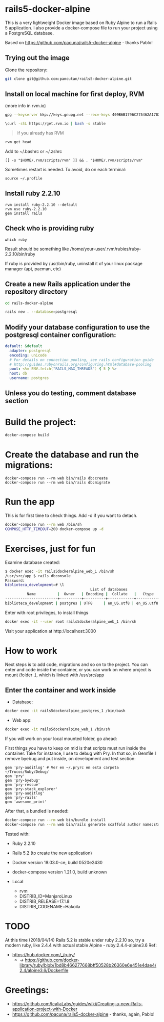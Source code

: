 # rails5-docker-alpine

This is a very lightweight Docker image based on Ruby Alpine to run a Rails 5
application.
I also provide a docker-compose file to run your project using a PostgreSQL
database.

Based on https://github.com/pacuna/rails5-docker-alpine - thanks Pablo!

## Trying out the image

Clone the repository:

```sh
git clone git@github.com:pancutan/rails5-docker-alpine.git
```

## Install on local machine for first deploy, RVM
 (more info in rvm.io)
```sh
gpg --keyserver hkp://keys.gnupg.net --recv-keys 409B6B1796C275462A1703113804BB82D39DC0E3 7D2BAF1CF37B13E2069D6956105BD0E739499BDB

\curl -sSL https://get.rvm.io | bash -s stable
```

> If you already has RVM
```sh
rvm get head
```

Add to ~/.bashrc or ~/.zshrc
```
[[ -s "$HOME/.rvm/scripts/rvm" ]] && . "$HOME/.rvm/scripts/rvm"
```

Sometimes restart is needed. To avoid, do on each terminal:
```
source ~/.profile
```

## Install ruby 2.2.10
```
rvm install ruby-2.2.10 --default
rvm use ruby-2.2.10
gem install rails
```

## Check who is providing ruby
```
which ruby
```
Result should be something like
/home/your-user/.rvm/rubies/ruby-2.2.10/bin/ruby

If ruby is provided by /usr/bin/ruby, uninstall it of your linux
package manager (apt, pacman, etc)

## Create a new Rails application under the repository directory

```sh
cd rails-docker-alpine

rails new . --database=postgresql
```

## Modify your database configuration to use the postgresql container configuration:

```yaml
default: &default
  adapter: postgresql
  encoding: unicode
  # For details on connection pooling, see rails configuration guide
  # http://guides.rubyonrails.org/configuring.html#database-pooling
  pool: <%= ENV.fetch("RAILS_MAX_THREADS") { 5 } %>
  host: db
  username: postgres
```

## Unless you do testing, comment database section

# Build the project:

```sh
docker-compose build
```

# Create the database and run the migrations:

```
docker-compose run --rm web bin/rails db:create
docker-compose run --rm web bin/rails db:migrate
```

# Run the app
This is for first time to check things. Add -d if you want to detach.

```sh
docker-compose run --rm web /bin/sh
COMPOSE_HTTP_TIMEOUT=200 docker-compose up -d
```

# Exercises, just for fun
Examine database created:
```bash
$ docker exec -it rails5dockeralpine_web_1 /bin/sh
/usr/src/app $ rails dbconsole
Password:
biblioteca_development=# \l
                                       List of databases
          Name          |  Owner   | Encoding |  Collate   |   Ctype    |   Access privileges
------------------------+----------+----------+------------+------------+-----------------------
biblioteca_development | postgres | UTF8     | en_US.utf8 | en_US.utf8 |
```

Enter with root privileges, to install things
```bash
docker exec -it --user root rails5dockeralpine_web_1 /bin/sh
```

Visit your application at http://localhost:3000

# How to work
Next steps is to add code, migrations and so on to the project. You can enter and code inside the container, or you can work on where project is mount (folder .), which is linked with /usr/src/app

## Enter the container and work inside
* Database:
```bash
docker exec -it rails5dockeralpine_postgres_1 /bin/bash
```
* Web app:
```bash
docker exec -it rails5dockeralpine_web_1 /bin/sh
```

If you will work on your local mounted folder, go ahead:

First things you have to keep on mid is that scripts must run inside the container.
Take for instance, I use to debug with Pry. In that so, in Gemfile I remove byebug and put inside, on development and test section:
```gemfile
gem 'pry-auditlog' # Ver en ~/.pryrc en esta carpeta ~/Trucos/Ruby/Debug/
gem 'pry'
gem 'pry-byebug'
gem 'pry-rescue'
gem 'pry-stack_explorer'
gem 'pry-auditlog'
gem 'pry-rails'
gem 'awesome_print'
```

After that, a bundled is needed:
```bash
docker-compose run --rm web bin/bundle install
docker-compose run --rm web bin/rails generate scaffold author name:string surname:string
```

Tested with:
- Ruby 2.2.10
- Rails 5.2 (to create the new application)
- Docker version 18.03.0-ce, build 0520e2430
- docker-compose version 1.21.0, build unknown

- Local
  - rvm
  - DISTRIB_ID=ManjaroLinux
  - DISTRIB_RELEASE=17.1.8
  - DISTRIB_CODENAME=Hakoila

# TODO
At this time (2018/04/14) Rails 5.2 is stable under ruby 2.2.10
so, try a modern ruby, like 2.4.4 with actual stable Alpine - ruby:2.4.4-alpine3.6
Ref:
* https://hub.docker.com/_/ruby/
  * → https://github.com/docker-library/ruby/blob/1bd8b466277668bff50528b26360e6e451e4dae4/2.4/alpine3.6/Dockerfile

# Greetings:
* https://github.com/IcaliaLabs/guides/wiki/Creating-a-new-Rails-application-project-with-Docker
* https://github.com/pacuna/rails5-docker-alpine - thanks, again, Pablo!
